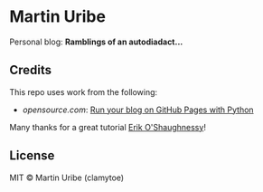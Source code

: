 # Martin Uribe
Personal blog: **Ramblings of an autodiadact...**

## Credits

This repo uses work from the following:

* *opensource.com*: [Run your blog on GitHub Pages with Python](https://opensource.com/article/19/5/run-your-blog-github-pages-python)

Many thanks for a great tutorial [Erik O'Shaughnessy](https://opensource.com/users/jnyjny)!

## License

MIT © Martin Uribe (clamytoe)
